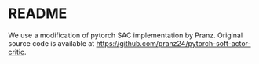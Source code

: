# README

We use a modification of pytorch SAC implementation by Pranz.
Original source code is available at https://github.com/pranz24/pytorch-soft-actor-critic.
